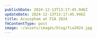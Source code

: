```yaml
---
publishDate: 2024-12-13T13:17:45.946Z
updateDate: 2024-12-13T13:17:45.946Z
title: Acousphem at FIA 2024
fmContentType: post
image: ~/assets/images/blog/fia2024.jpg
---
```

